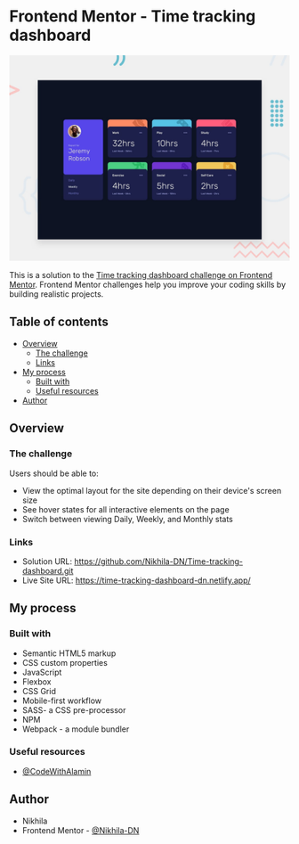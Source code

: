 # Frontend Mentor - Time tracking dashboard

![Design preview for the Time tracking dashboard coding challenge](./design/desktop-preview.jpg)

This is a solution to the [Time tracking dashboard challenge on Frontend Mentor](https://www.frontendmentor.io/challenges/time-tracking-dashboard-UIQ7167Jw). Frontend Mentor challenges help you improve your coding skills by building realistic projects. 

## Table of contents

- [Overview](#overview)
  - [The challenge](#the-challenge)
  - [Links](#links)
- [My process](#my-process)
  - [Built with](#built-with)
  - [Useful resources](#useful-resources)
- [Author](#author)


## Overview

### The challenge

Users should be able to:

- View the optimal layout for the site depending on their device's screen size
- See hover states for all interactive elements on the page
- Switch between viewing Daily, Weekly, and Monthly stats

### Links

- Solution URL: https://github.com/Nikhila-DN/Time-tracking-dashboard.git
- Live Site URL: https://time-tracking-dashboard-dn.netlify.app/

## My process

### Built with

- Semantic HTML5 markup
- CSS custom properties
- JavaScript
- Flexbox
- CSS Grid
- Mobile-first workflow
- SASS- a CSS pre-processor
- NPM
- Webpack - a module bundler


### Useful resources

- [@CodeWithAlamin](https://youtu.be/4NmP-O828xA?si=-40gvXDo1gn2IEaQ)

## Author

- Nikhila
- Frontend Mentor - [@Nikhila-DN](https://www.frontendmentor.io/profile/Nikhila-DN)

